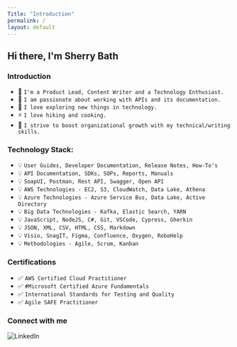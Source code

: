 ```yaml
---
Title: "Introduction"
permalink: /
layout: default
---
```


## Hi there, I'm Sherry Bath

### Introduction

- 🌱 `I'm a Product Lead, Content Writer and a Technology Enthusiast.`
- 🎯 `I am passionate about working with APIs and its documentation.`
- 🥅 `I love exploring new things in technology.`
- ⚡ `I love hiking and cooking.`
- 📕 `I strive to boost organizational growth with my technical/writing skills.`

### Technology Stack:

- 💡 `User Guides, Developer Documentation, Release Notes, How-To's`
- 💡 `API Documentation, SDKs, SOPs, Reports, Manuals`
- 💡 `SoapUI, Postman, Rest API, Swagger, Open API`
- 💡 `AWS Technologies - EC2, S3, CloudWatch, Data Lake, Athena`
- 💡 `Azure Technologies - Azure Service Bus, Data Lake, Active Directory`
- 💡 `Big Data Technologies - Kafka, Elastic Search, YARN`
- 💡 `JavaScript, NodeJS, C#, Git, VSCode, Cypress, Gherkin`
- 💡 `JSON, XML, CSV, HTML, CSS, Markdown`
- 💡 `Visio, SnagIT, Figma, Confluence, Oxygen, RoboHelp`
- 💡 `Methodologies - Agile, Scrum, Kanban`

### Certifications

- ✅ `AWS Certified Cloud Practitioner`
- ✅ `#Microsoft Certified Azure Fundamentals `
- ✅ `International Standards for Testing and Quality`
- ✅ `Agile SAFE Practitioner`

### Connect with me

[<img align="left" alt="LinkedIn" src="https://img.shields.io/badge/linkedin-%230077B5.svg?&style=for-the-badge&logo=linkedin&logoColor=white" />][linkedin]

<br />
<br />

[linkedin]: https://www.linkedin.com/in/sherrybath/
